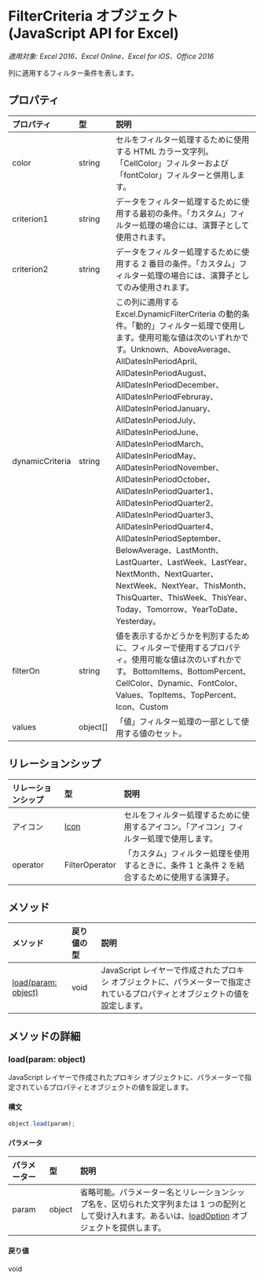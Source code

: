 # FilterCriteria オブジェクト (JavaScript API for Excel)

_適用対象: Excel 2016、Excel Online、Excel for iOS、Office 2016_

列に適用するフィルター条件を表します。

## プロパティ

| プロパティ   | 型|説明
|:---------------|:--------|:----------|
|color|string|セルをフィルター処理するために使用する HTML カラー文字列。「CellColor」フィルターおよび「fontColor」フィルターと併用します。|
|criterion1|string|データをフィルター処理するために使用する最初の条件。「カスタム」フィルター処理の場合には、演算子として使用されます。|
|criterion2|string|データをフィルター処理するために使用する 2 番目の条件。「カスタム」フィルター処理の場合には、演算子としてのみ使用されます。|
|dynamicCriteria|string|この列に適用する Excel.DynamicFilterCriteria の動的条件。「動的」フィルター処理で使用します。使用可能な値は次のいずれかです。Unknown、AboveAverage、AllDatesInPeriodApril、AllDatesInPeriodAugust、AllDatesInPeriodDecember、AllDatesInPeriodFebruray、AllDatesInPeriodJanuary、AllDatesInPeriodJuly、AllDatesInPeriodJune、AllDatesInPeriodMarch、AllDatesInPeriodMay、AllDatesInPeriodNovember、AllDatesInPeriodOctober、AllDatesInPeriodQuarter1、AllDatesInPeriodQuarter2、AllDatesInPeriodQuarter3、AllDatesInPeriodQuarter4、AllDatesInPeriodSeptember、BelowAverage、LastMonth、LastQuarter、LastWeek、LastYear、NextMonth、NextQuarter、NextWeek、NextYear、ThisMonth、ThisQuarter、ThisWeek、ThisYear、Today、Tomorrow、YearToDate、Yesterday。|
|filterOn|string|値を表示するかどうかを判別するために、フィルターで使用するプロパティ。使用可能な値は次のいずれかです。	BottomItems、BottomPercent、CellColor、Dynamic、FontColor、Values、TopItems、TopPercent、Icon、Custom |
|values|object[]|「値」フィルター処理の一部として使用する値のセット。|

## リレーションシップ
| リレーションシップ | 型|説明|
|:---------------|:--------|:----------|
|アイコン|[Icon](icon.md)|セルをフィルター処理するために使用するアイコン。「アイコン」フィルター処理で使用します。|
|operator|FilterOperator|「カスタム」フィルター処理を使用するときに、条件 1 と条件 2 を結合するために使用する演算子。|

## メソッド

| メソッド   | 戻り値の型|説明|
|:---------------|:--------|:----------|
|[load(param: object)](#loadparam-object)|void|JavaScript レイヤーで作成されたプロキシ オブジェクトに、パラメーターで指定されているプロパティとオブジェクトの値を設定します。|

## メソッドの詳細


### load(param: object)
JavaScript レイヤーで作成されたプロキシ オブジェクトに、パラメーターで指定されているプロパティとオブジェクトの値を設定します。

#### 構文
```js
object.load(param);
```

#### パラメータ
| パラメーター   | 型|説明|
|:---------------|:--------|:----------|
|param|object|省略可能。パラメーター名とリレーションシップ名を、区切られた文字列または 1 つの配列として受け入れます。あるいは、[loadOption](loadoption.md) オブジェクトを提供します。|

#### 戻り値
void

